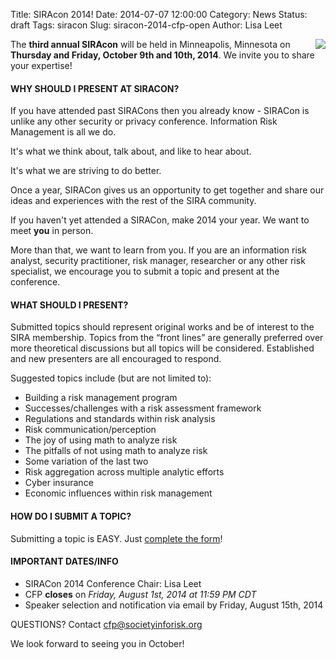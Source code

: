 Title: SIRAcon 2014!
Date: 2014-07-07 12:00:00
Category: News
Status: draft
Tags: siracon
Slug: siracon-2014-cfp-open
Author: Lisa Leet

<img src="/images/siraconbadge.png" align="right" style="padding-left:10px"/>

The **third annual SIRAcon** will be held in Minneapolis, Minnesota on **Thursday and Friday, October 9th and 10th, 2014**. We invite you to share your expertise!

#### WHY SHOULD I PRESENT AT SIRACON?

If you have attended past SIRACons then you already know - SIRACon is unlike any other security or privacy conference. 
Information Risk Management is all we do. 

It's what we think about, talk about, and like to hear about. 

It's what we are striving to do better. 

Once a year, SIRACon gives us an opportunity to get together and share our ideas and experiences with the rest of the SIRA community.
 
If you haven't yet attended a SIRACon, make 2014 your year. We want to meet **you** in person. 

More than that, we want to learn from you. If you are an information risk analyst, security practitioner, risk manager, researcher or any other risk specialist, we encourage you to submit a topic and present at the conference.

#### WHAT SHOULD I PRESENT?

Submitted topics should represent original works and be of interest to the SIRA membership. Topics from the “front lines” are generally preferred over more theoretical discussions but all topics will be considered.  Established and new presenters are all encouraged to respond. 

Suggested topics include (but are not limited to):

- Building a risk management program
- Successes/challenges with a risk assessment framework
- Regulations and standards within risk analysis
- Risk communication/perception
- The joy of using math to analyze risk
- The pitfalls of not using math to analyze risk
- Some variation of the last two
- Risk aggregation across multiple analytic efforts
- Cyber insurance
- Economic influences within risk management

#### HOW DO I SUBMIT A TOPIC?

Submitting a topic is EASY. Just [complete the form](https://docs.google.com/a/societyinforisk.org/forms/d/1Aan7Qc90xpru97LI-1VbcHMPRPO_TI73zlUJn1atNUk/viewform)!

#### IMPORTANT DATES/INFO

- SIRACon 2014 Conference Chair: Lisa Leet
- CFP **closes** on *Friday, August 1st, 2014 at 11:59 PM CDT*
- Speaker selection and notification via email by Friday, August 15th, 2014

QUESTIONS? Contact <a href="mailto:cfp@societyinforisk.org">cfp@societyinforisk.org</a>

We look forward to seeing you in October!